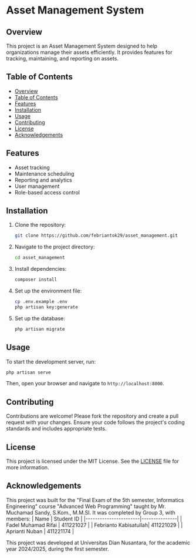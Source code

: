 # Asset Management System

## Overview

This project is an Asset Management System designed to help organizations manage their assets efficiently. It provides features for tracking, maintaining, and reporting on assets.

## Table of Contents

-   [Overview](#overview)
-   [Table of Contents](#table-of-contents)
-   [Features](#features)
-   [Installation](#installation)
-   [Usage](#usage)
-   [Contributing](#contributing)
-   [License](#license)
-   [Acknowledgements](#acknowledgements)

## Features

-   Asset tracking
-   Maintenance scheduling
-   Reporting and analytics
-   User management
-   Role-based access control

## Installation

1. Clone the repository:
    ```bash
    git clone https://github.com/febriantok29/asset_management.git
    ```
2. Navigate to the project directory:
    ```bash
    cd asset_management
    ```
3. Install dependencies:
    ```bash
    composer install
    ```
4. Set up the environment file:
    ```bash
    cp .env.example .env
    php artisan key:generate
    ```
5. Set up the database:
    ```bash
    php artisan migrate
    ```

## Usage

To start the development server, run:

```bash
php artisan serve
```

Then, open your browser and navigate to `http://localhost:8000`.

## Contributing

Contributions are welcome! Please fork the repository and create a pull request with your changes. Ensure your code follows the project's coding standards and includes appropriate tests.

## License

This project is licensed under the MIT License. See the [LICENSE](LICENSE) file for more information.

## Acknowledgements

This project was built for the "Final Exam of the 5th semester, Informatics Engineering" course "Advanced Web Programming" taught by Mr. Muchamad Sandy, S.Kom., M.M.SI. It was completed by Group 3, with members:
| Name                  | Student ID    |
|-----------------------|---------------|
| Fadel Muhamad Rifai   | 411221027     |
| Febrianto Kabisatullah| 411221029     |
| Aprianti Nuban        | 411221174     |

This project was developed at Universitas Dian Nusantara, for the academic year 2024/2025, during the first semester.
